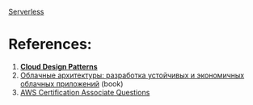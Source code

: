 
[Serverless](../2.%20Architecture/5.%20Architecture%20Types/3.%20Serverless.md)

# References:

1. **[Cloud Design Patterns](https://learn.microsoft.com/en-us/azure/architecture/patterns/)**
2. [Облачные архитектуры: разработка устойчивых и экономичных облачных приложений](http://library.lol/main/F6DFBE9DCCC05CEBE7615DAB1E5B4209) (book)
3. [AWS Certification Associate Questions](https://docs.google.com/document/d/1wiiYk43kcVaBOj-2bxHsHKGrsK32HtyrxL_EIShsTbA/edit#heading=h.aun04yrucuxu)